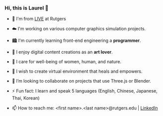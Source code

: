 ### Hi, this is Laurel 👋

<!--
**laurelch/laurelch** is a ✨ _special_ ✨ repository because its `README.md` (this file) appears on your GitHub profile.

Here are some ideas to get you started:

- 🔭 I’m currently working on ...
- 🌱 I’m currently learning ...
- 👯 I’m looking to collaborate on ...
- 🤔 I’m looking for help with ...
- 💬 Ask me about ...
- 📫 How to reach me: ...
- 😄 Pronouns: ...
- ⚡ Fun fact: ...
-->

- 🔭 I'm from [LIVE](https://orionquest.github.io/research.html) at Rutgers

- ☁️ I'm working on various computer graphics simulation projects.

- 🏙️ I'm currently learning front-end engineering a **programmer**.

- 🎨 I enjoy digital content creations as an **art lover**. 

- 🌲 I care for well-being of women, human, and nature.

- 🍉 I wish to create virtual environment that heals and empowers.

- 👯 I’m looking to collaborate on projects that use Three.js or Blender.

- ⚡ Fun fact: I learn and speak 5 languages (English, Chinese, Japanese, Thai, Korean)

- 📫 How to reach me: \<first name\>.\<last name\>@rutgers.edu | [LinkedIn](https://www.linkedin.com/in/laurelch/)
